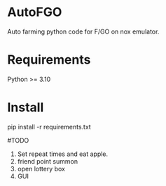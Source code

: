 # AutoFGO
Auto farming python code for F/GO on nox emulator.

# Requirements
Python >= 3.10

# Install
pip install -r requirements.txt

#TODO
1. Set repeat times and eat apple.
2. friend point summon
3. open lottery box
4. GUI

